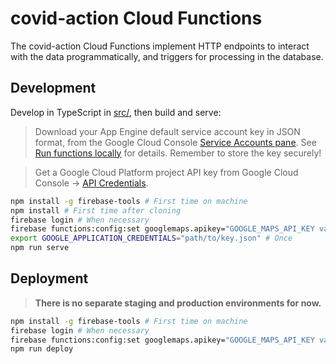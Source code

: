 # covid-action Cloud Functions

The covid-action Cloud Functions implement HTTP endpoints to interact with the data programmatically, and triggers for processing in the database.

## Development

Develop in TypeScript in [src/](./src/), then build and serve:

> Download your App Engine default service account key in JSON format, from the Google Cloud Console [Service Accounts pane](https://console.cloud.google.com/iam-admin/serviceaccounts). See [Run functions locally](https://firebase.google.com/docs/functions/local-emulator) for details. Remember to store the key securely!

> Get a Google Cloud Platform project API key from Google Cloud Console -> [API Credentials](https://console.cloud.google.com/apis/credentials).

```bash
npm install -g firebase-tools # First time on machine
npm install # First time after cloning
firebase login # When necessary
firebase functions:config:set googlemaps.apikey="GOOGLE_MAPS_API_KEY value" # Only once or when changing between keys
export GOOGLE_APPLICATION_CREDENTIALS="path/to/key.json" # Once
npm run serve
```

## Deployment

> **There is no separate staging and production environments for now.**

```bash
npm install -g firebase-tools # First time on machine
firebase login # When necessary
firebase functions:config:set googlemaps.apikey="GOOGLE_MAPS_API_KEY value" # Only once or when changing between keys
npm run deploy
```
